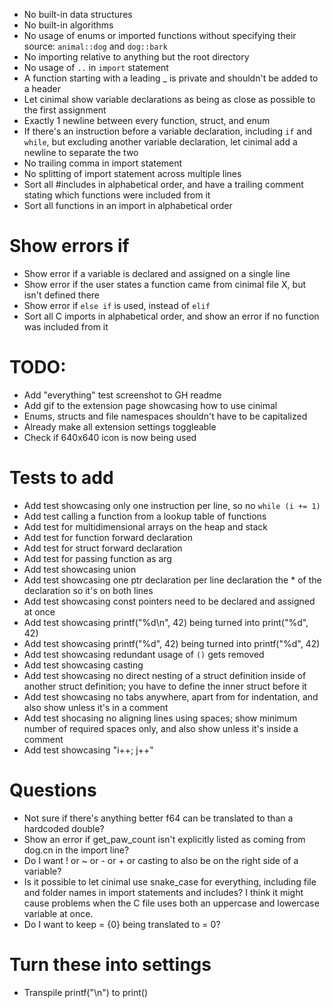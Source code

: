 - No built-in data structures
- No built-in algorithms
- No usage of enums or imported functions without specifying their source: `animal::dog` and `dog::bark`
- No importing relative to anything but the root directory
- No usage of `..` in `import` statement
- A function starting with a leading _ is private and shouldn't be added to a header
- Let cinimal show variable declarations as being as close as possible to the first assignment
- Exactly 1 newline between every function, struct, and enum
- If there's an instruction before a variable declaration, including `if` and `while`, but excluding another variable declaration, let cinimal add a newline to separate the two
- No trailing comma in import statement
- No splitting of import statement across multiple lines
- Sort all #includes in alphabetical order, and have a trailing comment stating which functions were included from it
- Sort all functions in an import in alphabetical order

# Show errors if
- Show error if a variable is declared and assigned on a single line
- Show error if the user states a function came from cinimal file X, but isn't defined there
- Show error if `else if` is used, instead of `elif`
- Sort all C imports in alphabetical order, and show an error if no function was included from it

# TODO:
- Add "everything" test screenshot to GH readme
- Add gif to the extension page showcasing how to use cinimal
- Enums, structs and file namespaces shouldn't have to be capitalized
- Already make all extension settings toggleable
- Check if 640x640 icon is now being used

# Tests to add
- Add test showcasing only one instruction per line, so no `while (i += 1)`
- Add test calling a function from a lookup table of functions
- Add test for multidimensional arrays on the heap and stack
- Add test for function forward declaration
- Add test for struct forward declaration
- Add test for passing function as arg
- Add test showcasing union
- Add test showcasing one ptr declaration per line declaration the * of the declaration so it's on both lines
- Add test showcasing const pointers need to be declared and assigned at once
- Add test showcasing printf("%d\n", 42) being turned into print("%d", 42)
- Add test showcasing printf("%d", 42) being turned into printf("%d", 42)
- Add test showcasing redundant usage of `()` gets removed
- Add test showcasing casting
- Add test showcasing no direct nesting of a struct definition inside of another struct definition; you have to define the inner struct before it
- Add test showcasing no tabs anywhere, apart from for indentation, and also show unless it's in a comment
- Add test shocasing no aligning lines using spaces; show minimum number of required spaces only, and also show unless it's inside a comment
- Add test showcasing "i++; j++"

# Questions
- Not sure if there's anything better f64 can be translated to than a hardcoded double?
- Show an error if get_paw_count isn't explicitly listed as coming from dog.cn in the import line?
- Do I want ! or ~ or - or + or casting to also be on the right side of a variable?
- Is it possible to let cinimal use snake_case for everything, including file and folder names in import statements and includes? I think it might cause problems when the C file uses both an uppercase and lowercase variable at once.
- Do I want to keep = {0} being translated to = 0?

# Turn these into settings
- Transpile printf("\n") to print()
